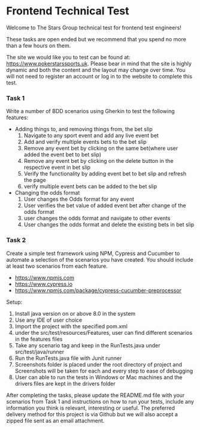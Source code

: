 # Frontend Technical Test

Welcome to The Stars Group technical test for frontend test engineers!

These tasks are open ended but we recommend that you spend no more than a few hours on them.

The site we would like you to test can be found at: https://www.pokerstarssports.uk. Please bear in mind that the site is highly dynamic and both the content and the layout may change over time. You will not need to register an account or log in to the website to complete this test.

### Task 1
Write a number of BDD scenarios using Gherkin to test the following features:
- Adding things to, and removing things from, the bet slip
    1. Navigate to any sport event and add any live event bet
    2. Add and verify multiple events bets to the bet slip
    3. Remove any event bet by clicking on the same bet(where user added the event bet to bet slip)
    4. Remove any event bet by clicking on the delete button in the respective event in bet slip
    5. Verify the functionality by adding event bet to bet slip and refresh the page
    6. verify multiple event bets can be added to the bet slip
- Changing the odds format
    1. User changes the Odds format for any event
    2. User verifies the bet value of added event bet after change of the odds format
    3. user changes the odds format and navigate to other events
    4. User changes the odds format and delete the existing bets in bet slip

### Task 2
Create a simple test framework using NPM, Cypress and Cucumber to automate a selection of the scenarios you have created. You should include at least two scenarios from each feature.
- https://www.npmjs.com
- https://www.cypress.io
- https://www.npmjs.com/package/cypress-cucumber-preprocessor


Setup: 
1. Install java version on or above 8.0 in the system
2. Use any IDE of user choice
3. Import the project with the specified pom.xml
4. under the src/test/resources/Features, user can find different scenarios in the features files
5. Take any scenario tag and keep in the RunTests.java under src/test/java/runner
6. Run the RunTests.java file with Junit runner
7. Screenshots folder is placed under the root directory of project and Screenshots will be taken for each and every step to ease of debugging
8. User can able to run the tests in Windows or Mac machines and the drivers files are kept in the drivers folder


After completing the tasks, please update the README.md file with your scenarios from Task 1 and instructions on how to run your tests, include any information you think is relevant, interesting or useful. The preferred delivery method for this project is via Github but we will also accept a zipped file sent as an email attachment.
